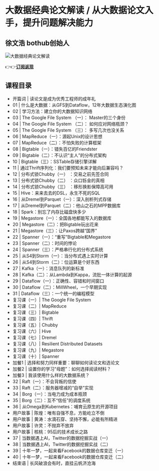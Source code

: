 大数据经典论文解读 / 从大数据论文入手，提升问题解决能力
=============================

徐文浩 **bothub创始人**
-----------------

![大数据经典论文解读](https://www.geekgay.com/storage/geek/geek_f195959ee043dd4c8595e41c122b6988.jpg)  
  
👉👉[**订阅返现**](http://gk.link/a/117o7 "大数据经典论文解读")  
  
课程目录
----

  
  
- 开篇词 | 读论文是成为优秀工程师的成年礼
- 01 | 什么是大数据：从GFS到Dataflow，12年大数据生态演化图
- 02 | 学习方法：建立你的大数据知识网络
- 03 | The Google File System （一）： Master的三个身份
- 04 | The Google File System （二）： 如何应对网络瓶颈？
- 05 | The Google File System （三）： 多写几次也没关系
- 06 | MapReduce（一）：源起Unix的设计思想
- 07 | MapReduce（二）：不怕失败的计算框架
- 08 | Bigtable（一）：错失百亿的Friendster
- 09 | Bigtable（二）：不认识“主人”的分布式架构
- 10 | Bigtable（三）：SSTable存储引擎详解
- 11 | 通过Thrift序列化：我们要预知未来才能向后兼容吗？
- 12 | 分布式锁Chubby（一） ：交易之前先签合同
- 13 | 分布式锁Chubby（二） ：众口铄金的真相
- 14 | 分布式锁Chubby（三） ：移形换影保障高可用
- 15 | Hive：来来去去的DSL，永生不死的SQL
- 16 | 从Dremel到Parquet（一）：深入剖析列式存储
- 17 | 从Dremel到Parquet（二）：他山之石的MPP数据库
- 18 | Spark：别忘了内存比磁盘快多少
- 19 | Megastore（一）：全国各地都能写入的数据库
- 20 | Megastore（二）：把Bigtable玩出花来
- 21 | Megastore（三）：让Paxos跨越“国界”
- 22 | Spanner（一）：“重写”Bigtable和Megastore
- 23 | Spanner（二）：时间的悖论
- 24 | Spanner（三）：严格串行化的分布式系统
- 25 | 从S4到Storm（一）：当分布式遇上实时计算
- 26 | 从S4到Storm（二）：位运算是个好东西
- 27 | Kafka（一）：消息队列的新标准
- 28 | Kafka（二）：从Lambda到Kappa，流批一体计算的起源
- 29 | Dataflow（一）：正确性、容错和时间窗口
- 30 | Dataflow（二）：MillWheel，一个早期实现
- 31 | Dataflow（三）：一个统一的编程模型
- 复习课（一）| The Google File System
- 复习课（二）| MapReduce
- 复习课（三）| Bigtable
- 复习课（四）| Thrift
- 复习课（五）| Chubby
- 复习课（六）| Hive
- 复习课（七）| Dremel
- 复习课（八）| Resilient Distributed Datasets
- 复习课（九）| Megastore
- 复习课（十）| Spanner
- 加餐1 | 选择和努力同样重要：聊聊如何读论文和选论文
- 加餐2 | 设置你的学习“母题”：如何选择阅读材料？
- 加餐3 | 我该使用什么样的大数据系统？
- 32 | Raft（一）：不会背叛的信使
- 33 | Raft（二）：服务器增减的“自举”实现
- 34 | Borg（一）：当电力成为成本瓶颈
- 35 | Borg（二）：互不“信任”的调度系统
- 36 | 从Omega到Kubernetes：哺育云原生的开源项目
- 用户故事 | 陈煌：唯有自强不息，方能屹立不倒
- 用户故事 | 黄涛：水滴石穿、坚持不懈，必能有所精进
- 用户故事 | 许灵：不抛弃不放弃
- 用户故事 | 核桃：95后的技术成长之路
- 37 | 当数据遇上AI，Twitter的数据挖掘实战（一）
- 38 | 当数据遇上AI，Twitter的数据挖掘实战（二）
- 39 | 十年一梦，一起来看Facebook的数据仓库变迁（一）
- 40 | 十年一梦，一起来看Facebook的数据仓库变迁（二）
- 结束语 | 长风破浪会有时，直挂云帆济沧海
